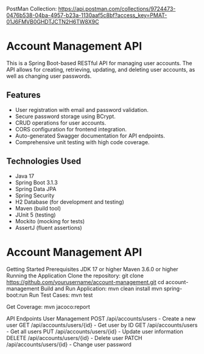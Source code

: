 PostMan Collection:
https://api.postman.com/collections/9724473-0476b538-04ba-4957-b23a-1130aaf5c8bf?access_key=PMAT-01J6FMVB0GHDTJCTN2H6TW8X9C

# Account Management API

This is a Spring Boot-based RESTful API for managing user accounts. The API allows for creating, retrieving, updating, and deleting user accounts, as well as changing user passwords.

## Features

- User registration with email and password validation.
- Secure password storage using BCrypt.
- CRUD operations for user accounts.
- CORS configuration for frontend integration.
- Auto-generated Swagger documentation for API endpoints.
- Comprehensive unit testing with high code coverage.

## Technologies Used

- Java 17
- Spring Boot 3.1.3
- Spring Data JPA
- Spring Security
- H2 Database (for development and testing)
- Maven (build tool)
- JUnit 5 (testing)
- Mockito (mocking for tests)
- AssertJ (fluent assertions)
 # Account Management API
Getting Started
Prerequisites
JDK 17 or higher
Maven 3.6.0 or higher
Running the Application
Clone the repository:
 git clone https://github.com/yourusername/account-management.git
 cd account-management
Build and Run Application:
 mvn clean install
 mvn spring-boot:run
Run Test Cases:
 mvn test

Get Coverage:
 mvn jacoco:report

API Endpoints
User Management
POST /api/accounts/users - Create a new user
GET /api/accounts/users/{id} - Get user by ID
GET /api/accounts/users - Get all users
PUT /api/accounts/users/{id} - Update user information
DELETE /api/accounts/users/{id} - Delete user
PATCH /api/accounts/users/{id} - Change user password
